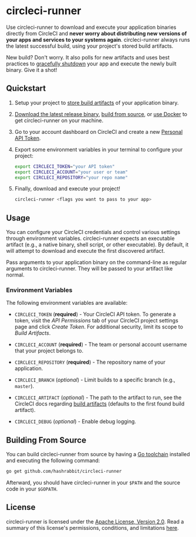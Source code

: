 # circleci-runner

Use circleci-runner to download and execute your application binaries
directly from CircleCI and **never worry about distributing new versions of your
apps and services to your systems again**. circleci-runner always runs the
latest successful build, using your project's stored build artifacts.

New build? Don't worry. It also polls for new artifacts and uses best practices
to [gracefully shutdown][disposability] your app and execute the newly built
binary. Give it a shot!

[disposability]: https://12factor.net/disposability

## Quickstart

1. Setup your project to [store build artifacts][docs] of your application binary.

2. [Download the latest release binary][binary], [build from source][source], or
   [use Docker][docker] to get circleci-runner on your machine.

3. Go to your account dashboard on CircleCI and create a new
   [Personal API Token](https://circleci.com/account/api).

4. Export some environment variables in your terminal to configure your project:

   ```sh
   export CIRCLECI_TOKEN="your API token"
   export CIRCLECI_ACCOUNT="your user or team"
   export CIRCLECI_REPOSITORY="your repo name"
   ```

5. Finally, download and execute your project!

   ```sh
   circleci-runner <flags you want to pass to your app>
   ```

[docs]: https://circleci.com/docs/2.0/artifacts/#uploading-artifacts "Storing and Accessing Build Artifacts on CircleCI"
[binary]: https://github.com/hashrabbit/circleci-runner/releases "circleci-runner releases"
[source]: #building-from-source "How to build circleci-runner from source"
[docker]: #running-with-docker "How to run circleci-runner with Docker"

## Usage

You can configure your CircleCI credentials and control various settings
through environment variables. circleci-runner expects an executable artifact
(e.g., a native binary, shell script, or other executable). By default, it will
attempt to download and execute the first discovered artifact.

Pass arguments to your application binary on the command-line as regular
arguments to circleci-runner. They will be passed to your artifact like normal.

### Environment Variables

The following environment variables are available:

- `CIRCLECI_TOKEN` (**required**) - Your CircleCI API token. To generate a
  token, visit the *API Permissions* tab of your CircleCI project settings page
  and click *Create Token*. For additional security, limit its scope to
  *Build Artifacts*.

- `CIRCLECI_ACCOUNT` (**required**) - The team or personal account username that
  your project belongs to.

- `CIRCLECI_REPOSITORY` (**required**) - The repository name of your application.

- `CIRCLECI_BRANCH` (*optional*) - Limit builds to a specific branch (e.g., `master`).

- `CIRCLECI_ARTIFACT` (*optional*) - The path to the artifact to run, see the
  CircleCI docs regarding [build artifacts][build-artifacts] (defaults to the
  first found build artifact).

- `CIRCLECI_DEBUG` (*optional*) - Enable debug logging.

[build-artifacts]: https://circleci.com/docs/2.0/artifacts/ "Storing and Accessing Build Artifacts"

## Building From Source

You can build circleci-runner from source by having a [Go toolchain][toolchain]
installed and executing the following command:

```sh
go get github.com/hashrabbit/circleci-runner
```

Afterward, you should have circleci-runner in your `$PATH` and the source code
in your `$GOPATH`.

[toolchain]: https://golang.org/doc/install "Getting Started With Go"

## License

circleci-runner is licensed under the [Apache License, Version 2.0](LICENSE.md).
Read a summary of this license's permissions, conditions, and limitations
[here](https://choosealicense.com/licenses/apache-2.0/).
